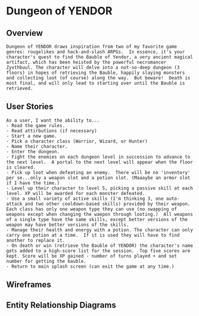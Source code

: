 # Dungeon of YENDOR
## Overview
    Dungeon of YENDOR draws inspiration from two of my favorite game genres: rougelikes and hack-and-slash ARPGs.  In essence, it's your character's quest to find the Bauble of Yendor, a very ancient magical artifact, which has been heisted by the powerful necromancer Zyxthbuul. The character will delve into a not-so-deep dungeon (3 floors) in hopes of retrieving the Bauble, happily slaying monsters and collecting loot (of course) along the way.  But beware!  Death is most final, and will only lead to starting over until the Bauble is retrieved.
## User Stories
    As a user, I want the ability to...
    - Read the game rules.
    - Read attirbutions (if necessary)
    - Start a new game.
    - Pick a character class (Warrior, Wizard, or Hunter)
    - Name their character.
    - Enter the dungeon.
    - Fight the enemies on each dungeon level in succession to advance to the next level.  A portal to the next level will appear when the floor is cleared.
    - Pick up loot when defeating an enemy.  There will be no 'inventory' per se...only a weapon slot and a potion slot. (Maaaybe an armor slot if I have the time.)
    - Level up their character to level 5, picking a passive skill at each level. XP will be awarded for each monster defeated.
    - Use a small variety of active skills (I'm thinking 3, one auto-attack and two other cooldown-based skills) provided by their weapon. Each class has only one weapon type they can use (no swapping of weapons except when changing the waepon through looting.)  All weapons of a single type have the same skills, except better versions of the weapon may have better versions of the skills. 
    - Manage their health and energy with a potion. The character can only carry one potion at a time.  If it is used they will have to find another to replace it.
    - On death or win (retrieve the Bauble of YENDOR) the character's name gets added to a high-score list for the session.  Top five scores are kept. Score will be XP gained - number of turns played + and set number for getting the bauble.
    - Return to main splash screen (can exit the game at any time.)
## Wireframes
## Entity Relationship Diagrams